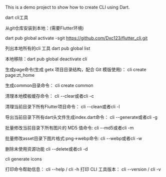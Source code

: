 This is a demo project to show how to create CLI using Dart.

dart cli工具


从git仓库安装到本地：(需要Flutter环境)

dart pub global activate -sgit https://github.com/Dxc123/flutter_cli.git

列出本地所有的cli 工具
dart pub global list

本地移除：dart pub global deactivate cli


生成page命令(生成 getx 项目目录结构，配合 Git 模版使用)：
cli create page:zt_home

生成common目录命令：
cli create common


清理本地模板缓存命令：
cli --clear或者cli -c

清理当前目录下所有Flutter项目命令：
cli --clean或者cli -l

导出当前目录下所有dart头文件生成index.dart命令：
cli --generate或者cli -g

批量修改当前目录下所有图片的 MD5 值命令:
cli --md5或者cli -m

批量修改asset目录下图片格式:png->webp命令:
cli --webp或者cli -w

删除未使用资源功能
cli --delete或者cli -d

cli generate icons

打印命令帮助信息：
cli --help / cli -h
打印 CLI 工具版本：
cli --version / cli -v

